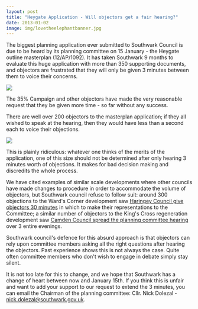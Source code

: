 ```yaml
---
layout: post
title: "Heygate Application - Will objectors get a fair hearing?"
date: 2013-01-02
image: img/lovetheelephantbanner.jpg
---
```

The biggest planning application ever submitted to Southwark Council is due to be heard by its planning committee on 15 January - the Heygate outline masterplan (12/AP/1092). It has taken Southwark 9 months to evaluate this huge application with more than 350 supporting documents, and objectors are frustrated that they will only be given 3 minutes between them to voice their concerns.

![](https://www.elephantandcastle.org.uk/files/176.img.jpg)

The 35% Campaign and other objectors have made the very reasonable request that they be given more time - so far without any success.  

There are well over 200 objectors to the masterplan application; if they all wished to speak at the hearing, then they would have less than a second each to voice their objections.

![](https://southwarknotes.files.wordpress.com/2013/01/masterplan1.jpg)

This is plainly ridiculous: whatever one thinks of the merits of the application, one of this size should not be determined after only hearing 3 minutes worth of objections. It makes for bad decision making and discredits the whole process.

We have cited examples of similar scale developments where other councils have made changes to procedure in order to accommodate the volume of objectors, but Southwark council refuse to follow suit: around 300 objections to the Ward's Corner development saw [Haringey Council give objectors 30 minutes](https://www.minutes.haringey.gov.uk/mgConvert2PDF.aspx?ID=27397) in which to make their representations to the Committee; a similar number of objectors to the King's Cross regeneration development saw [Camden Council spread the planning committee hearing](https://crappistmartin.github.io/images/KingsCross12AP1092.pdf) over 3 entire evenings.

Southwark council's defence for this absurd approach is that objectors can rely upon committee members asking all the right questions after hearing the objectors. Past experience shows this is not always the case. Quite often committee members who don't wish to engage in debate simply stay silent.

It is not too late for this to change, and we hope that Southwark has a change of heart between now and January 15th. If you think this is unfair and want to add your support to our request to extend the 3 minutes, you can email the Chairman of the planning committee: Cllr. Nick Dolezal - nick.dolezal@southwark.gov.uk. 
